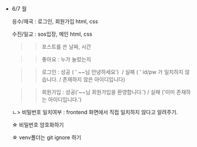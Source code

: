 - 6/7 월

    응수/재국 : 로그인, 회원가입 html, css

    수진/일교 : sos입장, 메인 html, css

    >> 포스트를 쓴 날짜, 시간

    >> 좋아요 : 누가 눌렀는지

    >> 로그인 : 성공 ( ' ~~님 안녕하세요')  / 실패 ( ' id/pw 가 일치하지 않습니다. / 존재하지 않은 아이디입니다)

    >> 회원가입 : 성공('~~님 회원가입을 환영합니다.') / 실패 ('이미 존재하는 아이디입니다.')

    ㄴ> 비밀번호 일치여부 : frontend 화면에서 직접 일치하지 않다고 알려주기.

    ☆ 비밀번호 암호화하기

    ☆ venv폴더는 git ignore 하기
